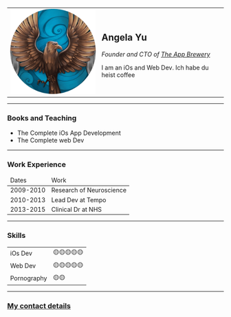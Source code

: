 <!DOCTYPE html>
<html lang="en">
<head>
    <meta charset="UTF-8">
    <title>Angela's Portfolio</title>
</head>
<body>
    <table cellspacing ="20">
        <tr>
            <td><img src="raven.png" alt="Raven logo"></td>
            <td><h2>Angela Yu</h2>
                <p><em>Founder and CTO of <a href="Angela.html">The App Brewery</a> </em></p>
                <p>I am an iOs and Web Dev. Ich habe du heist coffee</p></td>
                </tr>
    </table>
    <hr size="3">
    <h3>Books and Teaching</h3>
    <ul>
        <li>The Complete iOs App Development</li>
        <li>The Complete web Dev</li>
    </ul>
    <hr size="3">
    <h3>Work Experience</h3>
    <table = cellspacing ="10">
        <thead>
            <tr>
                <td>Dates</td>
                <td>Work</td>
            </tr>
        </thead>
        <tbody>
      <tr>
        <td>2009-2010</td>
        <td>Research of Neuroscience</td>
      </tr>
      <tr>
        <td>2010-2013</td>
        <td>Lead Dev at Tempo</td>
      </tr>
      <tr>
        <td>2013-2015</td>
        <td>Clinical Dr at NHS</td>
      </tr>
    </tbody>
    </table>
    <hr size="3">
    <h3>Skills</h3>
    <table cellspacing="10">
        <tr>
            <td>iOs Dev</td>
            <td>🟡🟡🟡🟡🟡</td>
        </tr>
        <tr>
            <td>Web Dev</td>
            <td>🟡🟡🟡🟡🟡</td>
        </tr>
        <tr>
            <td>Pornography</td>
            <td>🟡🟡</td>
        </tr>
    </table>
    <hr size="3">
    <h3><a href="ContactMe.html">My contact details</a></h3>
</body>
</html>
